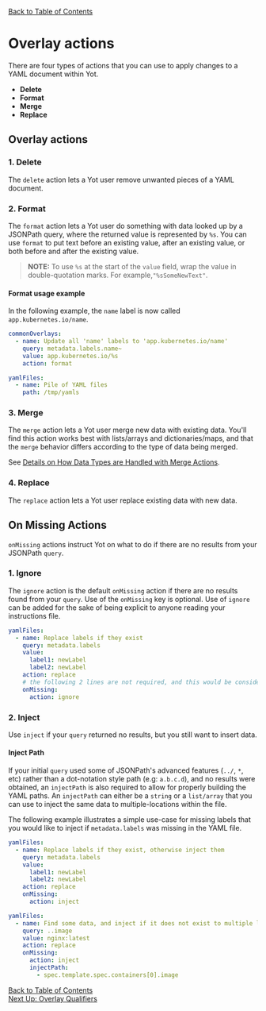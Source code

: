 [Back to Table of Contents](../documentation.md)

# Overlay actions

There are four types of actions that you can use to apply changes to a YAML document within Yot.

* **Delete**
* **Format**
* **Merge**
* **Replace**

## Overlay actions

### 1. Delete

The `delete` action lets a Yot user remove unwanted pieces of a YAML document.   


### 2. Format

The `format` action lets a Yot user do something with data looked up by a JSONPath query, where the returned value is represented by `%s`.  You can use `format` to put text before an existing value, after an existing value, or both before and after the existing value.  

>**NOTE:** To use `%s` at the start of the `value` field, wrap the value in double-quotation marks. For example,`"%sSomeNewText"`.


#### Format usage example

In the following example, the `name` label is now called `app.kubernetes.io/name`.

```yaml
commonOverlays:
  - name: Update all 'name' labels to 'app.kubernetes.io/name'
    query: metadata.labels.name~
    value: app.kubernetes.io/%s
    action: format

yamlFiles:
  - name: Pile of YAML files
    path: /tmp/yamls
```



### 3. Merge

The `merge` action lets a Yot user merge new data with existing data. You'll find this action works best with lists/arrays and dictionaries/maps, and that the `merge` behavior differs according to the type of data being merged.

See [Details on How Data Types are Handled with Merge Actions](mergeTypeFunctionality.md).


### 4. Replace

The `replace` action lets a Yot user replace existing data with new data.



## On Missing Actions

`onMissing` actions instruct Yot on what to do if there are no results from your JSONPath `query`.


### 1. Ignore

The `ignore` action is the default `onMissing` action if there are no results found from your `query`.  Use of the `onMissing` key is optional. Use of `ignore` can be added for the sake of being explicit to anyone reading your instructions file.  

```yaml
yamlFiles:
  - name: Replace labels if they exist
    query: metadata.labels
    value:
      label1: newLabel
      label2: newLabel
    action: replace
    # the following 2 lines are not required, and this would be considered long-form
    onMissing:
      action: ignore
```


### 2. Inject

Use `inject` if your `query` returned no results, but you still want to insert data.

#### Inject Path

If your initial `query` used some of JSONPath's advanced features (`../`, `*`, etc) rather than a dot-notation style path (e.g: `a.b.c.d`), and no results were obtained, an `injectPath` is also required to allow for properly building the YAML paths.  An `injectPath` can either be a `string` or a `list/array` that you can use to inject the same data to multiple-locations within the file.

The following example illustrates a simple use-case for missing labels that you would like to inject if `metadata.labels` was missing in the YAML file.

```yaml
yamlFiles:
  - name: Replace labels if they exist, otherwise inject them
    query: metadata.labels
    value:
      label1: newLabel
      label2: newLabel
    action: replace
    onMissing:
      action: inject
```


```yaml
yamlFiles:
  - name: Find some data, and inject if it does not exist to multiple locations
    query: ..image
    value: nginx:latest
    action: replace
    onMissing:
      action: inject
      injectPath:
        - spec.template.spec.containers[0].image
```

[Back to Table of Contents](../documentation.md)  
[Next Up: Overlay Qualifiers](qualifiers.md)
